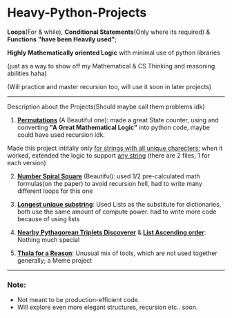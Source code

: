 # Heavy-Python-Projects
**Loops**(For & while), **Conditional Statements**(Only where its required) & **Functions** **"**have been Heavily used**"**; 

**Highly Mathematically oriented Logic** with minimal use of python libraries 

(just as a way to show off my Mathematical & CS Thinking and reasoning abilities haha)

(Will practice and master recursion too, will use it soon in later projects)

---

Description about the Projects(Should maybe call them problems idk)

1. [**Permutations**](https://github.com/SAURAV2007YO/Heavy-Python-Projects/blob/main/1.%20Permutations%20(for%20All).py) (A Beautiful one):
made a great State counter, using and converting **"A Great Mathematical Logic"** into python code, maybe could have used recursion idk.

Made this project intitally only [for strings with all unique charecters](https://github.com/SAURAV2007YO/Heavy-Python-Projects/blob/main/1.%20Permutations%20(unique%20Char%20only).py); when it worked, extended the logic to support [any string](https://github.com/SAURAV2007YO/Heavy-Python-Projects/blob/main/1.%20Permutations%20(for%20All).py) (there are 2 files, 1 for each version)

2. [**Number Spiral Square**](https://github.com/SAURAV2007YO/Heavy-Python-Projects/blob/main/2.%20Number%20Spiral%20Square.py)  (Beautiful):
used 1/2 pre-calculated math formulas(on the paper) to avoid recursion hell, had to write many different loops for this one

3. [**Longest unique substring**](https://github.com/SAURAV2007YO/Heavy-Python-Projects/blob/main/3.%20Longest%20Unique%20Substring.py):
Used Lists as the substitute for dictionaries, both use the same amount of compute power.  had to write more code because of using lists

4. [**Nearby Pythagorean Triplets Discoverer**](https://github.com/SAURAV2007YO/Heavy-Python-Projects/blob/main/4.%20(simple%20one)%20Nearby%20Pythagorean%20Triplets%20Discoverer.py) & [**List Ascending order**](https://github.com/SAURAV2007YO/Heavy-Python-Projects/blob/main/4.%20(Simple%20one)%20List%20Ascending%20Order.py):
Nothing much special

5. [**Thala for a Reason**](https://github.com/SAURAV2007YO/Heavy-Python-Projects/blob/main/5.%20Thala%20for%20a%20Reason.py):
Unusual mix of tools, which are not used together generally; a Meme project

---

### Note:
- Not meant to be production-efficient code.
- Will explore even more elegant structures, recursion etc.. soon.
